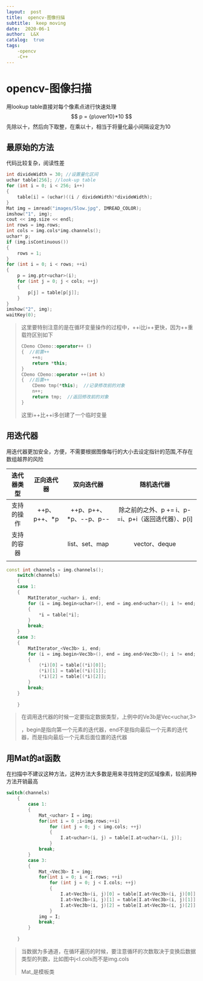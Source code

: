 ```yaml
---
layout:  post
title:  opencv-图像扫描
subtitle:  keep moving
date:  2020-06-1
author:  L&X
catalog:  true
tags:
    -opencv
    -C++
---
```


# opencv-图像扫描

用lookup table直接对每个像素点进行快速处理
$$
p = {p\over10}*10
$$
先除以十，然后向下取整，在乘以十，相当于将量化最小间隔设定为10

## 最原始的方法

代码比较复杂，阅读性差

```c++
int divideWidth = 30; //设置量化区间
uchar table[256]; //look-up table
for (int i = 0; i < 256; i++)
{
    table[i] = (uchar)((i / divideWidth)*divideWidth);
}
Mat img = imread("images/5low.jpg", IMREAD_COLOR);
imshow("1", img);
cout << img.size << endl;
int	rows = img.rows;
int cols = img.cols*img.channels();
uchar* p;
if (img.isContinuous())
{
    rows = 1;  
}
for (int i = 0; i < rows; ++i)
{
    p = img.ptr<uchar>(i);
    for (int j = 0; j < cols; ++j)
    {
        p[j] = table[p[j]];
    }
}
imshow("2", img);
waitKey(0);
```

> 这里要特别注意的是在循环变量操作的过程中，++i比i++更快，因为++重载符区别如下
>
> ```c++
> CDemo CDemo::operator++ ()
> {  //前置++
>     ++n;
>     return *this;
> }
> CDemo CDemo::operator ++(int k)
> {  //后置++
>     CDemo tmp(*this);  //记录修改前的对象
>     n++;
>     return tmp;  //返回修改前的对象
> }
> ```
>
> 这里i++比++i多创建了一个临时变量

## 用迭代器

用迭代器更加安全，方便，不需要根据图像每行的大小去设定指针的范围,不存在数组越界的风险

| 迭代器类型 |  正向迭代器  |       双向迭代器       |                     随机迭代器                      |
| :--------: | :----------: | :--------------------: | :-------------------------------------------------: |
| 支持的操作 | ++p、p++、*p | ++p、p++、*p、--p、p-- | 除之前的之外、p += i、p-=i、p+i（返回迭代器）、p[i] |
| 支持的容器 |              |     list、set、map     |                    vector、deque                    |
|            |              |                        |                                                     |



```c++
const int channels = img.channels();
	switch(channels)
	{
	case 1:
	{
		MatIterator_<uchar> i, end;
		for (i = img.begin<uchar>(), end = img.end<uchar>(); i != end; ++i)
		{
			*i = table[*i];
		}
		break;
	}
	case 3:
	{
		MatIterator_<Vec3b> i, end;
		for (i = img.begin<Vec3b>(), end = img.end<Vec3b>(); i != end; ++i)
		{
			(*i)[0] = table[(*i)[0]];
			(*i)[1] = table[(*i)[1]];
			(*i)[2] = table[(*i)[2]];
		}
		break;
	}
	
	}
```

> 在调用迭代器的时候一定要指定数据类型，上例中的Ve3b是Vec<uchar,3>
>
> ，begin是指向第一个元素的迭代器，end不是指向最后一个元素的迭代器，而是指向最后一个元素后面位置的迭代器

## 用Mat的at函数

在扫描中不建议这种方法，这种方法大多数是用来寻找特定的区域像素，较前两种方法开销最高

```c++
switch(channels)
	{
        case 1:
        {
            Mat_<uchar> I = img;
            for(int i = 0 ;i<img.rows;++i)
                for (int j = 0; j < img.cols; ++j)
                {
                    I.at<uchar>(i, j) = table[I.at<uchar>(i, j)];
                }
            break;
        }
        case 3:
        {
            Mat_<Vec3b> I = img;
            for(int i = 0; i < I.rows; ++i)
                for (int j = 0; j < I.cols; ++j)
                {
                    I.at<Vec3b>(i, j)[0] = table[I.at<Vec3b>(i, j)[0]];
                    I.at<Vec3b>(i, j)[1] = table[I.at<Vec3b>(i, j)[1]];
                    I.at<Vec3b>(i, j)[2] = table[I.at<Vec3b>(i, j)[2]];
                }
            img = I;
            break;
        }
	
	}
```

> 当数据为多通道，在循环遍历的时候，要注意循环的次数取决于变换后数据类型的列数，比如图中j<I.cols而不是img.cols
>
> Mat_是模板类